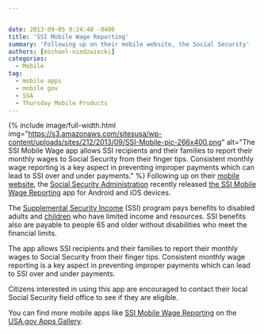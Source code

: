 ```yaml
---


date: 2013-09-05 9:24:40 -0400
title: 'SSI Mobile Wage Reporting'
summary: 'Following up on their mobile website, the Social Security'
authors: [michael-niedzwiecki]
categories:
  - Mobile
tag:
  - mobile apps
  - mobile gov
  - SSA
  - Thursday Mobile Products
---
```


{% include image/full-width.html img="https://s3.amazonaws.com/sitesusa/wp-content/uploads/sites/212/2013/09/SSI-Mobile-pic-266x400.png" alt="The SSI Mobile Wage app allows SSI recipients and their families to report their monthly wages to Social Security from their finger tips. Consistent monthly wage reporting is a key aspect in preventing improper payments which can lead to SSI over and under payments." %}
Following up on their [mobile website](https://www.WHATEVER/2013/05/30/social-securitys-mobile-website/ "Social Security’s Mobile Website"), the [Social Security Administration](http://www.ssa.gov/) recently released [the SSI Mobile Wage Reporting](http://apps.usa.gov/ssi-mobile-wage-reporting.shtml) app for Android and iOS devices.

The [Supplemental Security Income](http://www.ssa.gov/pubs/EN-05-11000.pdf) (SSI) program pays benefits to disabled adults and [children](http://www.ssa.gov/pubs/EN-05-10026.pdf) who have limited income and resources. SSI benefits also are payable to people 65 and older without disabilities who meet the financial limits.

The app allows SSI recipients and their families to report their monthly wages to Social Security from their finger tips. Consistent monthly wage reporting is a key aspect in preventing improper payments which can lead to SSI over and under payments.

Citizens interested in using this app are encouraged to contact their local Social Security field office to see if they are eligible.

You can find more mobile apps like [SSI Mobile Wage Reporting](http://apps.usa.gov/ssi-mobile-wage-reporting.shtml) on the [USA.gov Apps Gallery](http://apps.usa.gov/).